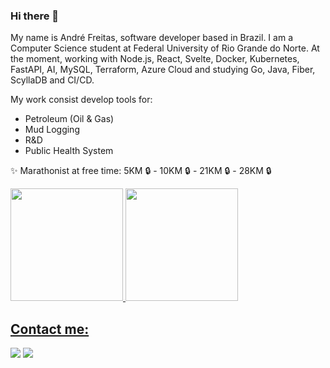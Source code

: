 ### Hi there 👋


My name is André Freitas, software developer based in Brazil. I am a Computer Science student at Federal University of Rio Grande do Norte. At the moment, working with Node.js, React, Svelte, Docker, Kubernetes, FastAPI, AI, MySQL, Terraform, Azure Cloud  and studying Go, Java, Fiber, ScyllaDB and CI/CD.

My work consist develop tools for:

- Petroleum (Oil & Gas)
- Mud Logging
- R&D
- Public Health System


✨ Marathonist at free time:  5KM 🔒 - 10KM 🔒 - 21KM 🔒 - 28KM 🔒


<div>
<a href="https://github.com/andrefsilveira1">
<img height="180em" src="https://github-readme-stats.vercel.app/api/top-langs/?username=andrefsilveira1&layout=compact&langs_count=7&theme=react"/>
  <img height="180em" src="https://github-readme-stats-git-masterrstaa-rickstaa.vercel.app/api?username=andrefsilveira1&count_private=true&show_icons=true&theme=react"
</div>
  

## Contact me:

<div>
<a href = "mailto:freitasandre38@gmail.com"><img src="https://img.shields.io/badge/Gmail-D14836?style=for-the-badge&logo=gmail&logoColor=white" target="_blank"></a>
<a href="https://www.linkedin.com/in/andré-freitas-b59964208/" target="_blank"><img src="https://img.shields.io/badge/-LinkedIn-%230077B5?style=for-the-badge&logo=linkedin&logoColor=white" target="_blank"></a>   
</div>


